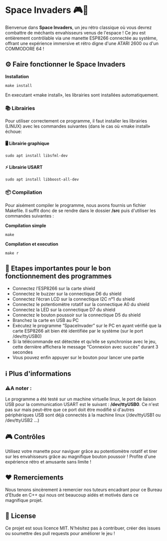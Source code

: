 # Space Invaders 🎮🚀

Bienvenue dans **Space Invaders**, un jeu rétro classique où vous devrez combattre de méchants envahisseurs venus de l'espace !
Ce jeu est entièrement contrôlable via une manette ESP8266 connectée au système, offrant une expérience immersive et rétro digne d'une ATARI 2600 ou d'un COMMODORE 64 !

## ⚙️ Faire fonctionner le Space Invaders

**Installation**

    make install
En executant «make install», les librairies sont installées automatiquement.
### 📚 Librairies

Pour utiliser correctement ce programme, il faut installer les librairies (LINUX) avec les commandes suivantes (dans le cas où «make install» échoue:

#### 🖥️ Librairie graphique
    sudo apt install libsfml-dev
#### ⚡ Librairie USART
    sudo apt install libboost-all-dev 

### 📦 Compilation

Pour aisément compiler le programme, nous avons fournis un fichier Makefile.
Il suffit donc de se rendre dans le dossier **/src** puis d'utiliser les commandes suivantes :

**Compilation simple**

    make   

**Compilation et execution**

    make r

## 📝 Etapes importantes pour le bon fonctionnement des programmes

* Connectez l’ESP8266 sur la carte shield
* Connectez le buzzer sur la connectique D6 du shield
* Connectez l’écran LCD sur la connectique I2C n°1 du shield
* Connectez le potentiomètre rotatif sur la connectique A0 du shield
* Connectez la LED sur la connectique D7 du shield
* Connectez le bouton poussoir sur la connectique D5 du shield
* Branchez la carte en USB au PC
* Exécutez le programme “SpaceInvader” sur le PC en ayant vérifié que la carte ESP8266 ait bien été identifiée par le système (sur le port /dev/ttyUSB0)
* Si la télécommande est détectée et qu’elle se synchronise avec le jeu, cette dernière affichera le message “Connexion avec succès” durant 3 secondes
* Vous pouvez enfin appuyer sur le bouton pour lancer une partie


## ℹ️ Plus d'informations

### ⚠️A noter :
Le programme a été testé sur un machine virtuelle linux, le port de liaison USB pour la communication USART est le suivant : **/dev/ttyUSB0**.
Ce n'est pas sur mais peut-être que ce port doit être modifié si d'autres périphériques USB sont déjà connectés à la machine linux (/dev/ttyUSB1 ou /dev/ttyUSB2 ...)

## 🎮 Contrôles

Utilisez votre manette pour naviguer grâce au potentiomètre rotatif et tirer sur les envahisseurs grâce au magnifique bouton poussoir ! Profite d'une expérience rétro et amusante sans limite !

## ♥️ Remerciements

Nous tenons sincèrement à remercier nos tuteurs encadrant pour ce Bureau d'Etude en C++ qui nous ont beaucoup aidés et motivés dans ce magnifique projet.

## 📑 License

Ce projet est sous licence MIT. N'hésitez pas à contribuer, créer des issues ou soumettre des pull requests pour améliorer le jeu !
